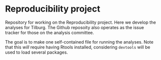 # Reproducibility project
Repository for working on the Reproducibility project. Here we develop the analyses for Tilburg. The Github reposoity also operates as the issue tracker for those on the analysis committee.

The goal is to make one self-contained file for running the analyses. Note that this *will* require having Rtools installed, considering `devtools` will be used to load several packages.